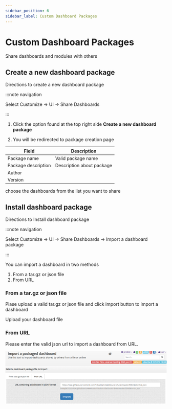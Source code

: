 ```yaml
---
sidebar_position: 6
sidebar_label: Custom Dashboard Packages
---
```


# Custom Dashboard Packages

Share dashboards and modules with others

## Create a new dashboard package

Directions to create a new dashboard package

:::note navigation

Select Customize -\> UI -\> Share Dashboards

:::

1. Click the option found at the top right side **Create a new dashboard
   package**  

2. You will be redirected to package creation page

| Field               | Description               |
| ------------------- | ------------------------- |
| Package name        | Valid package name        |
| Package description | Description about package |
| Author              |                           |
| Version             |                           |

choose the dashboards from the list you want to share

## Install dashboard package

Directions to Install dashboard package

:::note navigation

Select Customize -\> UI -\> Share Dashboards -\> Import a dashboard
package

:::

You can import a dashboard in two methods

1. From a tar.gz or json file
2. From URL

### From a tar.gz or json file

Plase upload a valid tar.gz or json file and click import button to
import a dashboard

Upload your dashboard file

### From URL

Please enter the valid json url to import a dashboard from URL.

![](images/import_dashboard_url.png)

